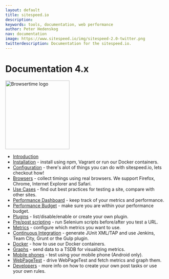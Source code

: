 ```yaml
---
layout: default
title: sitespeed.io
description:
keywords: tools, documentation, web performance
author: Peter Hedenskog
nav: documentation
image: https://www.sitespeed.io/img/sitespeed-2.0-twitter.png
twitterdescription: Documentation for the sitespeed.io.
---
```


# Documentation 4.x

<img src="{{site.baseurl}}/img/logos/sitespeed.io.png" class="pull-right img-big" alt="Browsertime logo" width="200" height="214">

 * [Introduction](introduction/)
 * [Installation](installation/) - install using npm, Vagrant or run our Docker containers.
 * [Configuration](configuration/) - there's alot of things you can do with sitespeed.io, lets checkout how!
 * [Browsers](browsers/) - collect timings using real browsers. We support Firefox, Chrome, Internet Explorer and Safari.
 * [Use Cases](use-cases/) - find out best practices for testing a site, compare with other sites.
* [Performance Dashboard](performance-dasboard/) - keep track of your metrics and performance.
 * [Performance Budget](performance-budget/) - make sure you are within your performance budget.
 * [Plugins](plugins/) - list/disable/enable or create your own plugin.
 * [Pre/post scripting](prepostscript/) - run Selenium scripts before/after you test a URL.
 * [Metrics](metrics/) - configure which metrics you want to use.
 * [Continuous Integration](continuous-integration/) - generate JUnit XML/TAP and use Jenkins, Team City, Grunt or the Gulp plugin.
 * [Docker](docker/) - how to use our Docker containers.
 * [Graphs](graphs/) - send data to a TSDB for visualizing metrics.
 * [Mobile phones](mobile-phones/) - test using your mobile phone (Android only).
 * [WebPageTest](webpagetest/) - drive WebPageTest and fetch metrics and graph them.
 * [Developers](developers/) - more info on how to create your own post tasks or use your own rules.
